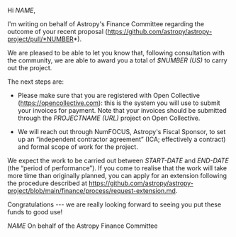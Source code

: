 Hi *NAME*,

I'm writing on behalf of Astropy's Finance Committee regarding the outcome of your recent proposal (https://github.com/astropy/astropy-project/pull/*NUMBER*).

We are pleased to be able to let you know that, following consultation with the community, we are able to award you a total of *$NUMBER (US)* to carry out the project.

The next steps are:

- Please make sure that you are registered with Open Collective (https://opencollective.com): this is the system you will use to submit your invoices for payment.
  Note that your invoices should be submitted through the *PROJECTNAME (URL)* project on Open Collective.

- We will reach out through NumFOCUS, Astropy's Fiscal Sponsor, to set up an “independent contractor agreement” (ICA; effectively a contract) and formal scope of work for the project.

We expect the work to be carried out between *START-DATE* and *END-DATE* (the “period of performance”).
If you come to realise that the work will take more time than originally planned, you can apply for an extension following the procedure described at https://github.com/astropy/astropy-project/blob/main/finance/process/request-extension.md.

Congratulations --- we are really looking forward to seeing you put these funds to good use!

*NAME*
On behalf of the Astropy Finance Committee
